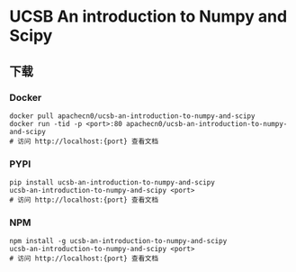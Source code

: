 # UCSB An introduction to Numpy and Scipy

## 下载

### Docker

```
docker pull apachecn0/ucsb-an-introduction-to-numpy-and-scipy
docker run -tid -p <port>:80 apachecn0/ucsb-an-introduction-to-numpy-and-scipy
# 访问 http://localhost:{port} 查看文档
```

### PYPI

```
pip install ucsb-an-introduction-to-numpy-and-scipy
ucsb-an-introduction-to-numpy-and-scipy <port>
# 访问 http://localhost:{port} 查看文档
```

### NPM

```
npm install -g ucsb-an-introduction-to-numpy-and-scipy
ucsb-an-introduction-to-numpy-and-scipy <port>
# 访问 http://localhost:{port} 查看文档
```